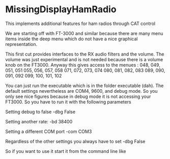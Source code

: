 # MissingDisplayHamRadio
This implements additional features for ham radios through CAT control

We are starting off with FT-3000 and similar because there are many menu items inside the deep 
menu which do not have a nice graphical representation.

This first cut provides interfaces to the RX audio filters and the volume. 
The volume was just experimental and is not needed because there is a volume knob on the FT3000.
Anyway this gives access to the menues :
048, 049, 051, 051
055, 056, 057, 058
071, 072, 073, 074
080, 081, 082, 083
089, 090, 091, 092
099, 100, 101, 102

You can just run the executable which is in the folder executable (dah). 
The default settings nevertheless are COM4, 9600, and debug mode. 
So you only see nice figures because in debug mode it is not accessing your FT3000. 
So you have to run it with the following parameters

Setting debug to false
-dbg False

Setting another rate:
-bd 38400

Setting a different COM port
-com COM3

Regardless of the other settings you always have to set -dbg False

So if you want to use it start it from the command line like 











